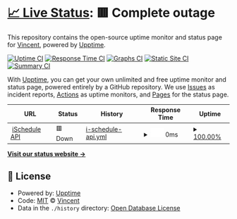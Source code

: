 # [📈 Live Status](https://VincenDev.github.io/upptime): <!--live status--> **🟥 Complete outage**

This repository contains the open-source uptime monitor and status page for [Vincent](https://VincenDev.github.io/upptime), powered by [Upptime](https://github.com/upptime/upptime).

[![Uptime CI](https://github.com/VincenDev/upptime/workflows/Uptime%20CI/badge.svg)](https://github.com/VincenDev/upptime/actions?query=workflow%3A%22Uptime+CI%22)
[![Response Time CI](https://github.com/VincenDev/upptime/workflows/Response%20Time%20CI/badge.svg)](https://github.com/VincenDev/upptime/actions?query=workflow%3A%22Response+Time+CI%22)
[![Graphs CI](https://github.com/VincenDev/upptime/workflows/Graphs%20CI/badge.svg)](https://github.com/VincenDev/upptime/actions?query=workflow%3A%22Graphs+CI%22)
[![Static Site CI](https://github.com/VincenDev/upptime/workflows/Static%20Site%20CI/badge.svg)](https://github.com/VincenDev/upptime/actions?query=workflow%3A%22Static+Site+CI%22)
[![Summary CI](https://github.com/VincenDev/upptime/workflows/Summary%20CI/badge.svg)](https://github.com/VincenDev/upptime/actions?query=workflow%3A%22Summary+CI%22)

With [Upptime](https://upptime.js.org), you can get your own unlimited and free uptime monitor and status page, powered entirely by a GitHub repository. We use [Issues](https://github.com/VincenDev/upptime/issues) as incident reports, [Actions](https://github.com/VincenDev/upptime/actions) as uptime monitors, and [Pages](https://VincenDev.github.io/upptime) for the status page.

<!--start: status pages-->
<!-- This summary is generated by Upptime (https://github.com/upptime/upptime) -->
<!-- Do not edit this manually, your changes will be overwritten -->
<!-- prettier-ignore -->
| URL | Status | History | Response Time | Uptime |
| --- | ------ | ------- | ------------- | ------ |
| <img alt="" src="https://icons.duckduckgo.com/ip3/ischedule.vincendev.com.ico" height="13"> [iSchedule API](https://ischedule.vincendev.com/api/status) | 🟥 Down | [i-schedule-api.yml](https://github.com/VincenDev/upptime/commits/HEAD/history/i-schedule-api.yml) | <details><summary><img alt="Response time graph" src="./graphs/i-schedule-api/response-time-week.png" height="20"> 0ms</summary><br><a href="https://VincenDev.github.io/upptime/history/i-schedule-api"><img alt="Response time 498" src="https://img.shields.io/endpoint?url=https%3A%2F%2Fraw.githubusercontent.com%2FVincenDev%2Fupptime%2FHEAD%2Fapi%2Fi-schedule-api%2Fresponse-time.json"></a><br><a href="https://VincenDev.github.io/upptime/history/i-schedule-api"><img alt="24-hour response time 0" src="https://img.shields.io/endpoint?url=https%3A%2F%2Fraw.githubusercontent.com%2FVincenDev%2Fupptime%2FHEAD%2Fapi%2Fi-schedule-api%2Fresponse-time-day.json"></a><br><a href="https://VincenDev.github.io/upptime/history/i-schedule-api"><img alt="7-day response time 0" src="https://img.shields.io/endpoint?url=https%3A%2F%2Fraw.githubusercontent.com%2FVincenDev%2Fupptime%2FHEAD%2Fapi%2Fi-schedule-api%2Fresponse-time-week.json"></a><br><a href="https://VincenDev.github.io/upptime/history/i-schedule-api"><img alt="30-day response time 416" src="https://img.shields.io/endpoint?url=https%3A%2F%2Fraw.githubusercontent.com%2FVincenDev%2Fupptime%2FHEAD%2Fapi%2Fi-schedule-api%2Fresponse-time-month.json"></a><br><a href="https://VincenDev.github.io/upptime/history/i-schedule-api"><img alt="1-year response time 498" src="https://img.shields.io/endpoint?url=https%3A%2F%2Fraw.githubusercontent.com%2FVincenDev%2Fupptime%2FHEAD%2Fapi%2Fi-schedule-api%2Fresponse-time-year.json"></a></details> | <details><summary><a href="https://VincenDev.github.io/upptime/history/i-schedule-api">100.00%</a></summary><a href="https://VincenDev.github.io/upptime/history/i-schedule-api"><img alt="All-time uptime 100.00%" src="https://img.shields.io/endpoint?url=https%3A%2F%2Fraw.githubusercontent.com%2FVincenDev%2Fupptime%2FHEAD%2Fapi%2Fi-schedule-api%2Fuptime.json"></a><br><a href="https://VincenDev.github.io/upptime/history/i-schedule-api"><img alt="24-hour uptime 100.00%" src="https://img.shields.io/endpoint?url=https%3A%2F%2Fraw.githubusercontent.com%2FVincenDev%2Fupptime%2FHEAD%2Fapi%2Fi-schedule-api%2Fuptime-day.json"></a><br><a href="https://VincenDev.github.io/upptime/history/i-schedule-api"><img alt="7-day uptime 100.00%" src="https://img.shields.io/endpoint?url=https%3A%2F%2Fraw.githubusercontent.com%2FVincenDev%2Fupptime%2FHEAD%2Fapi%2Fi-schedule-api%2Fuptime-week.json"></a><br><a href="https://VincenDev.github.io/upptime/history/i-schedule-api"><img alt="30-day uptime 100.00%" src="https://img.shields.io/endpoint?url=https%3A%2F%2Fraw.githubusercontent.com%2FVincenDev%2Fupptime%2FHEAD%2Fapi%2Fi-schedule-api%2Fuptime-month.json"></a><br><a href="https://VincenDev.github.io/upptime/history/i-schedule-api"><img alt="1-year uptime 100.00%" src="https://img.shields.io/endpoint?url=https%3A%2F%2Fraw.githubusercontent.com%2FVincenDev%2Fupptime%2FHEAD%2Fapi%2Fi-schedule-api%2Fuptime-year.json"></a></details>

<!--end: status pages-->

[**Visit our status website →**](https://VincenDev.github.io/upptime)

## 📄 License

- Powered by: [Upptime](https://github.com/upptime/upptime)
- Code: [MIT](./LICENSE) © [Vincent](https://VincenDev.github.io/upptime)
- Data in the `./history` directory: [Open Database License](https://opendatacommons.org/licenses/odbl/1-0/)
